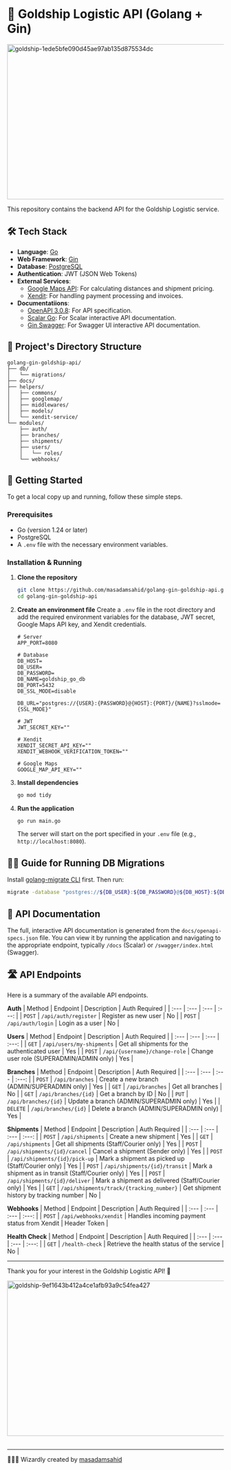 # 🚚 Goldship Logistic API (Golang + Gin)


<img width="580" height="360" alt="goldship-1ede5bfe090d45ae97ab135d875534dc" src="https://github.com/user-attachments/assets/232df093-b56d-41d1-b077-72903bfea7f3" />


This repository contains the backend API for the Goldship Logistic service.

## 🛠️ Tech Stack

*   **Language**: [Go](https://go.dev/)
*   **Web Framework**: [Gin](https://gin-gonic.com/)
*   **Database**: [PostgreSQL](https://www.postgresql.org/)
*   **Authentication**: JWT (JSON Web Tokens)
*   **External Services**:
    *   [Google Maps API](https://developers.google.com/maps): For calculating distances and shipment pricing.
    *   [Xendit](https://www.xendit.co/): For handling payment processing and invoices.
*   **Documentatiions**:
    *   [OpenAPI 3.0.8](https://www.openapis.org/): For API specification.
    *   [Scalar Go](https://github.com/bdpiprava/scalar-go): For Scalar interactive API documentation.
    *   [Gin Swagger](https://github.com/swaggo/gin-swagger): For Swagger UI interactive API documentation.



## 📁 Project's Directory Structure


```cli
golang-gin-goldship-api/
├── db/
│   └── migrations/
├── docs/
├── helpers/
│   ├── commons/
│   ├── googlemap/
│   ├── middlewares/
│   ├── models/
│   └── xendit-service/
└── modules/
    ├── auth/
    ├── branches/
    ├── shipments/
    ├── users/
    │   └── roles/
    └── webhooks/
```

<!-- Full tree (with files) -->
<!--
```cli
.golang-gin-goldship-api/
├── .env
├── .env.example
├── .gitignore
├── README.md
├── db/
│   ├── db-connection.go
│   └── migrations/
│       ├── 000001_create_initial_tables.down.sql
│       └── 000001_create_initial_tables.up.sql
├── docs/
│   └── openapi-specs.json
├── go.mod
├── go.sum
├── helpers/
│   ├── bcrypt.go
│   ├── commons/
│   │   └── model.go
│   ├── googlemap/
│   │   └── google.go
│   ├── jwt.go
│   ├── middlewares/
│   │   └── middlewares.go
│   ├── models/
│   │   ├── branches.go
│   │   ├── payments.go
│   │   ├── shipments.go
│   │   └── users.go
│   ├── pagination.go
│   ├── tracking-number.go
│   ├── validators.go
│   └── xendit-service/
│       └── xendit-service.go
├── main.go
└── modules/
    ├── auth/
    │   ├── controllers.go
    │   ├── dto.go
    │   └── routes.go
    ├── branches/
    │   ├── controllers.go
    │   ├── dto.go
    │   └── routers.go
    ├── shipments/
    │   ├── controllers.go
    │   ├── dto.go
    │   └── routes.go
    ├── users/
    │   ├── controllers.go
    │   ├── dto.go
    │   ├── roles/
    │   │   └── roles.go
    │   └── routes.go
    └── webhooks/
        ├── controllers.go
        ├── dto.go
        └── routes.go
```
-->

## 🚀 Getting Started

To get a local copy up and running, follow these simple steps.

### Prerequisites

*   Go (version 1.24 or later)
*   PostgreSQL
*   A `.env` file with the necessary environment variables.

### Installation & Running

1.  **Clone the repository**
    ```sh
    git clone https://github.com/masadamsahid/golang-gin-goldship-api.git
    cd golang-gin-goldship-api
    ```

2.  **Create an environment file**
    Create a `.env` file in the root directory and add the required environment variables for the database, JWT secret, Google Maps API key, and Xendit credentials.
    ```env
    # Server
    APP_PORT=8080

    # Database
    DB_HOST=
    DB_USER=
    DB_PASSWORD=
    DB_NAME=goldship_go_db
    DB_PORT=5432
    DB_SSL_MODE=disable

    DB_URL="postgres://{USER}:{PASSWORD}@{HOST}:{PORT}/{NAME}?sslmode={SSL_MODE}"

    # JWT
    JWT_SECRET_KEY=""

    # Xendit
    XENDIT_SECRET_API_KEY=""
    XENDIT_WEBHOOK_VERIFICATION_TOKEN=""

    # Google Maps
    GOOGLE_MAP_API_KEY=""
    ```

3.  **Install dependencies**
    ```sh
    go mod tidy
    ```

4.  **Run the application**
    ```sh
    go run main.go
    ```
    The server will start on the port specified in your `.env` file (e.g., `http://localhost:8080`).



## 🏃‍♂️ Guide for Running DB Migrations

Install [golang-migrate CLI](https://github.com/golang-migrate/migrate/tree/master/cmd/migrate) first. Then run:

```bash
migrate -database "postgres://${DB_USER}:${DB_PASSWORD}@${DB_HOST}:${DB_PORT}/${DB_NAME}?sslmode=${DB_SSLMODE}" -path database/migrations up
```


## 📖 API Documentation

The full, interactive API documentation is generated from the `docs/openapi-specs.json` file. You can view it by running the application and navigating to the appropriate endpoint, typically `/docs` (Scalar) or `/swagger/index.html` (Swagger).

## 🛣️ API Endpoints

Here is a summary of the available API endpoints.

**Auth**
| Method | Endpoint | Description | Auth Required |
| :--- | :--- | :--- | :---: |
| `POST` | `/api/auth/register` | Register as new user | No |
| `POST` | `/api/auth/login` | Login as a user | No |

**Users**
| Method | Endpoint | Description | Auth Required |
| :--- | :--- | :--- | :---: |
| `GET` | `/api/users/my-shipments` | Get all shipments for the authenticated user | Yes |
| `POST` | `/api/{username}/change-role` | Change user role (SUPERADMIN/ADMIN only) | Yes |

**Branches**
| Method | Endpoint | Description | Auth Required |
| :--- | :--- | :--- | :---: |
| `POST` | `/api/branches` | Create a new branch (ADMIN/SUPERADMIN only) | Yes |
| `GET` | `/api/branches` | Get all branches | No |
| `GET` | `/api/branches/{id}` | Get a branch by ID | No |
| `PUT` | `/api/branches/{id}` | Update a branch (ADMIN/SUPERADMIN only) | Yes |
| `DELETE` | `/api/branches/{id}` | Delete a branch (ADMIN/SUPERADMIN only) | Yes |

**Shipments**
| Method | Endpoint | Description | Auth Required |
| :--- | :--- | :--- | :---: |
| `POST` | `/api/shipments` | Create a new shipment | Yes |
| `GET` | `/api/shipments` | Get all shipments (Staff/Courier only) | Yes |
| `POST` | `/api/shipments/{id}/cancel` | Cancel a shipment (Sender only) | Yes |
| `POST` | `/api/shipments/{id}/pick-up` | Mark a shipment as picked up (Staff/Courier only) | Yes |
| `POST` | `/api/shipments/{id}/transit` | Mark a shipment as in transit (Staff/Courier only) | Yes |
| `POST` | `/api/shipments/{id}/deliver` | Mark a shipment as delivered (Staff/Courier only) | Yes |
| `GET` | `/api/shipments/track/{tracking_number}` | Get shipment history by tracking number | No |

**Webhooks**
| Method | Endpoint | Description | Auth Required |
| :--- | :--- | :--- | :---: |
| `POST` | `/api/webhooks/xendit` | Handles incoming payment status from Xendit | Header Token |

**Health Check**
| Method | Endpoint | Description | Auth Required |
| :--- | :--- | :--- | :---: |
| `GET` | `/health-check` | Retrieve the health status of the service | No |


---

Thank you for your interest in the Goldship Logistic API! 👋

<img width="524" height="360" alt="goldship-9ef1643b412a4ce1afb93a9c54fea427" src="https://github.com/user-attachments/assets/f580869d-4f53-4a27-a0d9-02ce5de6cb40" />

<br>
<br>

---

🧙‍♂️✨ Wizardly created by [masadamsahid](https://github.com/masadamsahid)